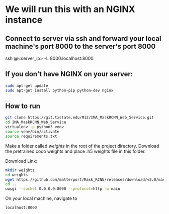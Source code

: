 # We will run this with an NGINX instance

## Connect to server via ssh and forward your local machine's port 8000 to the server's port 8000

ssh <username>@<server_ip> -L 8000:localhost:8000

## If you don't have NGINX on your server:
```bash
sudo apt-get update
sudo apt-get install python-pip python-dev nginx
```

## How to run

```bash
git clone https://git.txstate.edu/M12/IMA_MaskRCNN_Web_Service.git
cd IMA_MaskRCNN_Web_Service
virtualenv -p python3 venv
source venv/bin/activate
source requirements.txt
```
Make a folder called _weights_ in the root of the project directory. Download the pretrained coco weights and place .h5 weights file in this folder.

Download Link:
```bash
mkdir weights
cd weights
wget https://github.com/matterport/Mask_RCNN/releases/download/v2.0/mask_rcnn_coco.h5
cd ..
uwsgi --socket 0.0.0.0:8000 --protocol=http -w main
```

On your local machine, navigate to 

```bash
localhost:8000
```
